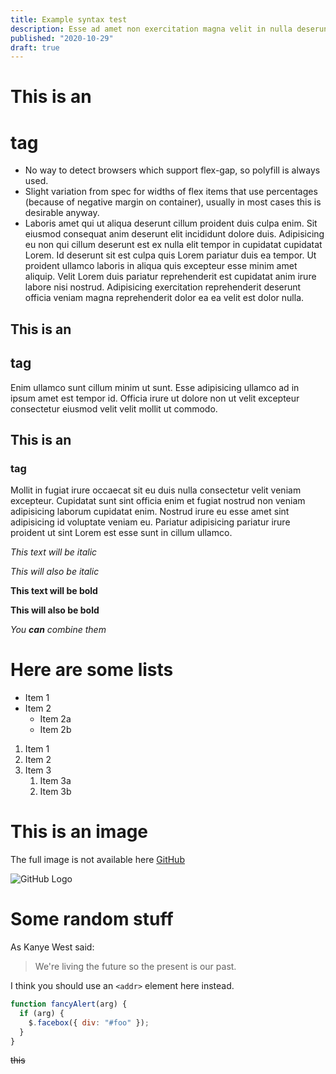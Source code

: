 ```yaml
---
title: Example syntax test
description: Esse ad amet non exercitation magna velit in nulla deserunt veniam culpa cupidatat pariatur. Minim dolor quis pariatur ex cillum officia esse aliquip quis.
published: "2020-10-29"
draft: true
---
```


# This is an <h1> tag

- No way to detect browsers which support flex-gap, so polyfill is always used.
- Slight variation from spec for widths of flex items that use percentages (because of negative margin on container), usually in most cases this is desirable anyway.
- Laboris amet qui ut aliqua deserunt cillum proident duis culpa enim. Sit eiusmod consequat anim deserunt elit incididunt dolore duis. Adipisicing eu non qui cillum deserunt est ex nulla elit tempor in cupidatat cupidatat Lorem. Id deserunt sit est culpa quis Lorem pariatur duis ea tempor. Ut proident ullamco laboris in aliqua quis excepteur esse minim amet aliquip. Velit Lorem duis pariatur reprehenderit est cupidatat anim irure labore nisi nostrud. Adipisicing exercitation reprehenderit deserunt officia veniam magna reprehenderit dolor ea ea velit est dolor nulla.

## This is an <h2> tag

Enim ullamco sunt cillum minim ut sunt. Esse adipisicing ullamco ad in ipsum amet est tempor id. Officia irure ut dolore non ut velit excepteur consectetur eiusmod velit velit mollit ut commodo.

## This is an <h3> tag

Mollit in fugiat irure occaecat sit eu duis nulla consectetur velit veniam excepteur. Cupidatat sunt sint officia enim et fugiat nostrud non veniam adipisicing laborum cupidatat enim. Nostrud irure eu esse amet sint adipisicing id voluptate veniam eu. Pariatur adipisicing pariatur irure proident ut sint Lorem est esse sunt in cillum ullamco.

_This text will be italic_

_This will also be italic_

**This text will be bold**

**This will also be bold**

_You **can** combine them_

# Here are some lists

- Item 1
- Item 2
  - Item 2a
  - Item 2b

1. Item 1
2. Item 2
3. Item 3
   1. Item 3a
   2. Item 3b

# This is an image

The full image is not available here [GitHub](http://github.com)

![GitHub Logo](/profile.png)

# Some random stuff

As Kanye West said:

> We're living the future so the present is our past.

I think you should use an `<addr>` element here instead.

```javascript
function fancyAlert(arg) {
  if (arg) {
    $.facebox({ div: "#foo" });
  }
}
```

~~this~~
